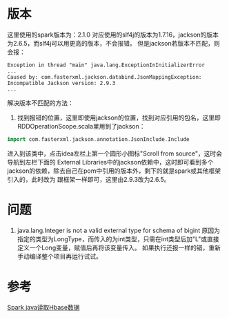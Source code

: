 # 版本
这里使用的spark版本为：2.1.0 对应使用的slf4j的版本为1.7.16，jackson的版本为2.6.5，而slf4j可以用更高的版本，不会报错。
但是jackson若版本不匹配，则会报：
```text
Exception in thread "main" java.lang.ExceptionInInitializerError
...
Caused by: com.fasterxml.jackson.databind.JsonMappingException: Incompatible Jackson version: 2.9.3
...
```
解决版本不匹配的方法：
1. 找到报错的位置，这里即使用jackson的位置，找到对应引用的包名，这里即RDDOperationScope.scala里用到了jackson：
```scala
import com.fasterxml.jackson.annotation.JsonInclude.Include
```
进入到该类中，点击idea左栏上第一个圆形小图标"Scroll from source"，这时会导航到左栏下面的
External Libraries中的jackson依赖中，这时即可看到多个jackson的依赖，除去自己在pom中引用的版本外，剩下的就是spark或其他框架引入的，此时改为
跟框架一样即可，这里由2.9.3改为2.6.5。


# 问题
1. java.lang.Integer is not a valid external type for schema of bigint
    原因为指定的类型为LongType，而传入的为int类型，只需在int类型后加"L"或直接定义一个Long变量，赋值后再将该变量传入。
    如果执行还报一样的错，重新手动编译整个项目再运行试试。


# 参考
[Spark java读取Hbase数据](http://blog.csdn.net/incy_1218/article/details/71453608)  
